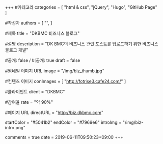 +++
#카테고리
categories = [
    "html & css",
    "jQuery",
    "Hugo",
    "GitHub Page"
]

#작성자
authors = [
    "",
]

#제목
title = "DKBMC 비즈니스 블로그"

#설명
description = "DK BMC의 비즈니스 관련 포스트를 업로드하기 위한 비즈니스 블로그 개발"

#공개: false / 비공개: true
draft = false

#썸네일 이미지 URL
image = "/img/biz_thumb.jpg"

#컨텐츠 이미지
conImages = [
    "http://fotrise3.cafe24.com/"
]

#클라이언트
client = "DKBMC"

#참여율
rate = "약 90%"

#페이지 URL
directURL = "http://biz.dkbmc.com"

startColor = "#5041b2"
endColor = "#7969e6"
introImg = "/img/biz-intro.png"

comments = true
date = 2019-06-11T09:50:23+09:00
+++

<!-- 게시글 내용 -->